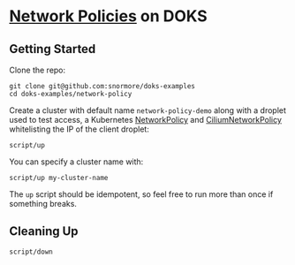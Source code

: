 # [Network Policies](https://kubernetes.io/docs/concepts/services-networking/network-policies/) on DOKS

## Getting Started

Clone the repo:
```
git clone git@github.com:snormore/doks-examples
cd doks-examples/network-policy
```

Create a cluster with default name `network-policy-demo` along with a droplet used to test access, a Kubernetes [NetworkPolicy](https://kubernetes.io/docs/concepts/services-networking/network-policies/) and [CiliumNetworkPolicy](https://docs.cilium.io/en/stable/kubernetes/policy/) whitelisting the IP of the client droplet:
```
script/up
```

You can specify a cluster name with:
```
script/up my-cluster-name
```

The `up` script should be idempotent, so feel free to run more than once if something breaks.

## Cleaning Up

```
script/down
```
